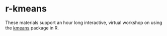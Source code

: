 # r-kmeans

These materials support an hour long interactive, virtual workshop on using the [kmeans](https://www.rdocumentation.org/packages/stats/versions/3.6.2/topics/kmeans) package in R. 
